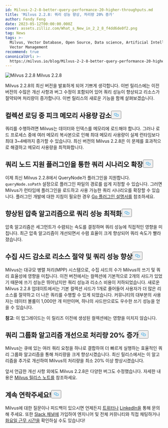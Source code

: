 ```yaml
---
id: Milvus-2-2-8-better-query-performance-20-higher-throughputs.md
title: 'Milvus 2.2.8: 쿼리 성능 향상, 처리량 20% 증가'
author: Fendy Feng
date: 2023-05-12T00:00:00.000Z
cover: assets.zilliz.com/What_s_New_in_2_2_8_f4dd6de0f2.png
tag: News
tags: >-
  Milvus, Vector Database, Open Source, Data science, Artificial Intelligence,
  Vector Management
recommend: true
canonicalUrl: >-
  https://milvus.io/blog/Milvus-2-2-8-better-query-performance-20-higher-throughputs.md
---
```

<p>
  
   <span class="img-wrapper"> <img translate="no" src="https://assets.zilliz.com/What_s_New_in_2_2_8_f4dd6de0f2.png" alt="Milvus 2.2.8" class="doc-image" id="milvus-2.2.8" />
   </span> <span class="img-wrapper"> <span>Milvus 2.2.8</span> </span></p>
<p>Milvus 2.2.8의 최신 버전을 발표하게 되어 기쁘게 생각합니다. 이번 릴리스에는 이전 버전의 수많은 개선 사항과 버그 수정이 포함되어 있어 쿼리 성능이 향상되고 리소스가 절약되며 처리량이 증가합니다. 이번 릴리스의 새로운 기능을 함께 살펴보겠습니다.</p>
<h2 id="Reduced-peak-memory-consumption-during-collection-loading" class="common-anchor-header">컬렉션 로딩 중 피크 메모리 사용량 감소<button data-href="#Reduced-peak-memory-consumption-during-collection-loading" class="anchor-icon" translate="no">
      <svg translate="no"
        aria-hidden="true"
        focusable="false"
        height="20"
        version="1.1"
        viewBox="0 0 16 16"
        width="16"
      >
        <path
          fill="#0092E4"
          fill-rule="evenodd"
          d="M4 9h1v1H4c-1.5 0-3-1.69-3-3.5S2.55 3 4 3h4c1.45 0 3 1.69 3 3.5 0 1.41-.91 2.72-2 3.25V8.59c.58-.45 1-1.27 1-2.09C10 5.22 8.98 4 8 4H4c-.98 0-2 1.22-2 2.5S3 9 4 9zm9-3h-1v1h1c1 0 2 1.22 2 2.5S13.98 12 13 12H9c-.98 0-2-1.22-2-2.5 0-.83.42-1.64 1-2.09V6.25c-1.09.53-2 1.84-2 3.25C6 11.31 7.55 13 9 13h4c1.45 0 3-1.69 3-3.5S14.5 6 13 6z"
        ></path>
      </svg>
    </button></h2><p>쿼리를 수행하려면 Milvus는 데이터와 인덱스를 메모리에 로드해야 합니다. 그러나 로드 프로세스 중에 여러 메모리 복사본으로 인해 최대 메모리 사용량이 실제 런타임보다 최대 3~4배까지 증가할 수 있습니다. 최신 버전의 Milvus 2.2.8은 이 문제를 효과적으로 해결하고 메모리 사용량을 최적화합니다.</p>
<h2 id="Expanded-querying-scenarios-with-QueryNode-supporting-plugins" class="common-anchor-header">쿼리 노드 지원 플러그인을 통한 쿼리 시나리오 확장<button data-href="#Expanded-querying-scenarios-with-QueryNode-supporting-plugins" class="anchor-icon" translate="no">
      <svg translate="no"
        aria-hidden="true"
        focusable="false"
        height="20"
        version="1.1"
        viewBox="0 0 16 16"
        width="16"
      >
        <path
          fill="#0092E4"
          fill-rule="evenodd"
          d="M4 9h1v1H4c-1.5 0-3-1.69-3-3.5S2.55 3 4 3h4c1.45 0 3 1.69 3 3.5 0 1.41-.91 2.72-2 3.25V8.59c.58-.45 1-1.27 1-2.09C10 5.22 8.98 4 8 4H4c-.98 0-2 1.22-2 2.5S3 9 4 9zm9-3h-1v1h1c1 0 2 1.22 2 2.5S13.98 12 13 12H9c-.98 0-2-1.22-2-2.5 0-.83.42-1.64 1-2.09V6.25c-1.09.53-2 1.84-2 3.25C6 11.31 7.55 13 9 13h4c1.45 0 3-1.69 3-3.5S14.5 6 13 6z"
        ></path>
      </svg>
    </button></h2><p>이제 최신 Milvus 2.2.8에서 QueryNode가 플러그인을 지원합니다. <code translate="no">queryNode.soPath</code> 설정으로 플러그인 파일의 경로를 쉽게 지정할 수 있습니다. 그러면 Milvus가 런타임에 플러그인을 로드하고 사용 가능한 쿼리 시나리오를 확장할 수 있습니다. 플러그인 개발에 대한 지침이 필요한 경우 <a href="https://pkg.go.dev/plugin">Go 플러그인 설명서를</a> 참조하세요.</p>
<h2 id="Optimized-querying-performance-with-enhanced-compaction-algorithm" class="common-anchor-header">향상된 압축 알고리즘으로 쿼리 성능 최적화<button data-href="#Optimized-querying-performance-with-enhanced-compaction-algorithm" class="anchor-icon" translate="no">
      <svg translate="no"
        aria-hidden="true"
        focusable="false"
        height="20"
        version="1.1"
        viewBox="0 0 16 16"
        width="16"
      >
        <path
          fill="#0092E4"
          fill-rule="evenodd"
          d="M4 9h1v1H4c-1.5 0-3-1.69-3-3.5S2.55 3 4 3h4c1.45 0 3 1.69 3 3.5 0 1.41-.91 2.72-2 3.25V8.59c.58-.45 1-1.27 1-2.09C10 5.22 8.98 4 8 4H4c-.98 0-2 1.22-2 2.5S3 9 4 9zm9-3h-1v1h1c1 0 2 1.22 2 2.5S13.98 12 13 12H9c-.98 0-2-1.22-2-2.5 0-.83.42-1.64 1-2.09V6.25c-1.09.53-2 1.84-2 3.25C6 11.31 7.55 13 9 13h4c1.45 0 3-1.69 3-3.5S14.5 6 13 6z"
        ></path>
      </svg>
    </button></h2><p>압축 알고리즘은 세그먼트가 수렴되는 속도를 결정하며 쿼리 성능에 직접적인 영향을 미칩니다. 최근 압축 알고리즘이 개선되면서 수렴 효율이 크게 향상되어 쿼리 속도가 빨라졌습니다.</p>
<h2 id="Better-resource-saving-and-querying-performance-with-reduced-collection-shards" class="common-anchor-header">수집 샤드 감소로 리소스 절약 및 쿼리 성능 향상<button data-href="#Better-resource-saving-and-querying-performance-with-reduced-collection-shards" class="anchor-icon" translate="no">
      <svg translate="no"
        aria-hidden="true"
        focusable="false"
        height="20"
        version="1.1"
        viewBox="0 0 16 16"
        width="16"
      >
        <path
          fill="#0092E4"
          fill-rule="evenodd"
          d="M4 9h1v1H4c-1.5 0-3-1.69-3-3.5S2.55 3 4 3h4c1.45 0 3 1.69 3 3.5 0 1.41-.91 2.72-2 3.25V8.59c.58-.45 1-1.27 1-2.09C10 5.22 8.98 4 8 4H4c-.98 0-2 1.22-2 2.5S3 9 4 9zm9-3h-1v1h1c1 0 2 1.22 2 2.5S13.98 12 13 12H9c-.98 0-2-1.22-2-2.5 0-.83.42-1.64 1-2.09V6.25c-1.09.53-2 1.84-2 3.25C6 11.31 7.55 13 9 13h4c1.45 0 3-1.69 3-3.5S14.5 6 13 6z"
        ></path>
      </svg>
    </button></h2><p>Milvus는 대규모 병렬 처리(MPP) 시스템으로, 수집 샤드의 수가 Milvus의 쓰기 및 쿼리 효율성에 영향을 미칩니다. 이전 버전에서는 컬렉션에 기본적으로 2개의 샤드가 있었기 때문에 쓰기 성능은 뛰어났지만 쿼리 성능과 리소스 비용이 저하되었습니다. 새로운 Milvus 2.2.8 업데이트에서는 기본 컬렉션 샤드가 1개로 줄어들어 사용자가 더 많은 리소스를 절약하고 더 나은 쿼리를 수행할 수 있게 되었습니다. 커뮤니티의 대부분의 사용자는 데이터 볼륨이 1,000만 개 미만이며, 하나의 샤드만으로도 우수한 쓰기 성능을 얻을 수 있습니다.</p>
<p><strong>참고</strong>: 이 업그레이드는 이 릴리즈 이전에 생성된 컬렉션에는 영향을 미치지 않습니다.</p>
<h2 id="20-throughput-increase-with-an-improved-query-grouping-algorithm" class="common-anchor-header">쿼리 그룹화 알고리즘 개선으로 처리량 20% 증가<button data-href="#20-throughput-increase-with-an-improved-query-grouping-algorithm" class="anchor-icon" translate="no">
      <svg translate="no"
        aria-hidden="true"
        focusable="false"
        height="20"
        version="1.1"
        viewBox="0 0 16 16"
        width="16"
      >
        <path
          fill="#0092E4"
          fill-rule="evenodd"
          d="M4 9h1v1H4c-1.5 0-3-1.69-3-3.5S2.55 3 4 3h4c1.45 0 3 1.69 3 3.5 0 1.41-.91 2.72-2 3.25V8.59c.58-.45 1-1.27 1-2.09C10 5.22 8.98 4 8 4H4c-.98 0-2 1.22-2 2.5S3 9 4 9zm9-3h-1v1h1c1 0 2 1.22 2 2.5S13.98 12 13 12H9c-.98 0-2-1.22-2-2.5 0-.83.42-1.64 1-2.09V6.25c-1.09.53-2 1.84-2 3.25C6 11.31 7.55 13 9 13h4c1.45 0 3-1.69 3-3.5S14.5 6 13 6z"
        ></path>
      </svg>
    </button></h2><p>Milvus는 큐에 있는 여러 쿼리 요청을 하나로 결합하여 더 빠르게 실행하는 효율적인 쿼리 그룹화 알고리즘을 통해 처리량을 크게 향상시켰습니다. 최신 릴리스에서는 이 알고리즘을 추가로 개선하여 Milvus의 처리량을 최소 20% 이상 향상시켰습니다.</p>
<p>앞서 언급한 개선 사항 외에도 Milvus 2.2.8은 다양한 버그도 수정했습니다. 자세한 내용은 <a href="https://milvus.io/docs/release_notes.md">Milvus 릴리스 노트를</a> 참조하세요.</p>
<h2 id="Let’s-keep-in-touch" class="common-anchor-header">계속 연락주세요!<button data-href="#Let’s-keep-in-touch" class="anchor-icon" translate="no">
      <svg translate="no"
        aria-hidden="true"
        focusable="false"
        height="20"
        version="1.1"
        viewBox="0 0 16 16"
        width="16"
      >
        <path
          fill="#0092E4"
          fill-rule="evenodd"
          d="M4 9h1v1H4c-1.5 0-3-1.69-3-3.5S2.55 3 4 3h4c1.45 0 3 1.69 3 3.5 0 1.41-.91 2.72-2 3.25V8.59c.58-.45 1-1.27 1-2.09C10 5.22 8.98 4 8 4H4c-.98 0-2 1.22-2 2.5S3 9 4 9zm9-3h-1v1h1c1 0 2 1.22 2 2.5S13.98 12 13 12H9c-.98 0-2-1.22-2-2.5 0-.83.42-1.64 1-2.09V6.25c-1.09.53-2 1.84-2 3.25C6 11.31 7.55 13 9 13h4c1.45 0 3-1.69 3-3.5S14.5 6 13 6z"
        ></path>
      </svg>
    </button></h2><p>Milvus에 대한 질문이나 피드백이 있으시면 언제든지 <a href="https://twitter.com/milvusio">트위터나</a> <a href="https://www.linkedin.com/company/the-milvus-project">LinkedIn을</a> 통해 문의해 주세요. 또한 <a href="https://milvus.io/slack/">Slack 채널에</a> 가입하여 엔지니어 및 전체 커뮤니티와 직접 채팅하거나 <a href="https://us02web.zoom.us/meeting/register/tZ0pcO6vrzsuEtVAuGTpNdb6lGnsPBzGfQ1T#/registration">화요일 근무 시간을</a> 확인하실 수도 있습니다!</p>
